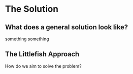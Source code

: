 # The Solution

## What does a general solution look like?

something something

## The Littlefish Approach

How do we aim to solve the problem?
